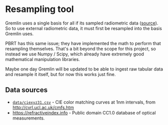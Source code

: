 # Resampling tool

Gremlin uses a single basis for all if its sampled radiometric data
([source](/src/spectrum/sampled.rs)). So to use external radiometric data, it
must first be resampled into the basis Gremlin uses.

PBRT has this same issue; they have implemented the math to perform that 
resampling themselves. That's a bit beyond the scope for this project, so
instead we use Numpy / Scipy, which already have extremely good mathematical
manipulation libraries.

Maybe one day Gremlin will be updated to be able to ingest raw tabular data and
resample it itself, but for now this works just fine.

## Data sources

* [`data/ciexyz31.csv`](./data/ciexyz31.csv) - CIE color matching curves at 1nm
  intervals, from <http://cvrl.ucl.ac.uk/cmfs.htm>
* <https://refractiveindex.info> - Public domain CC1.0 database of optical measurements.